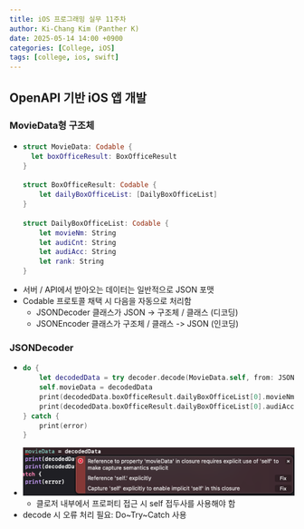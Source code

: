 ```yaml
---
title: iOS 프로그래밍 실무 11주차
author: Ki-Chang Kim (Panther K)
date: 2025-05-14 14:00 +0900
categories: [College, iOS]
tags: [college, ios, swift]
---
```


## OpenAPI 기반 iOS 앱 개발

### MovieData형 구조체

- ```swift
  struct MovieData: Codable {
    let boxOfficeResult: BoxOfficeResult
  }
  
  struct BoxOfficeResult: Codable {
      let dailyBoxOfficeList: [DailyBoxOfficeList]
  }
  
  struct DailyBoxOfficeList: Codable {
      let movieNm: String
      let audiCnt: String
      let audiAcc: String
      let rank: String
  }
  ```
- 서버 / API에서 받아오는 데이터는 일반적으로 JSON 포맷
- Codable 프로토콜 채택 시 다음을 자동으로 처리함
  - JSONDecoder 클래스가 JSON -> 구조체 / 클래스 (디코딩)
  - JSONEncoder 클래스가 구조체 / 클래스 -> JSON (인코딩)

### JSONDecoder

- ```swift
  do {
      let decodedData = try decoder.decode(MovieData.self, from: JSONdata)
      self.movieData = decodedData
      print(decodedData.boxOfficeResult.dailyBoxOfficeList[0].movieNm)
      print(decodedData.boxOfficeResult.dailyBoxOfficeList[0].audiAcc)
  } catch {
      print(error)
  }
  ```
- ![week11-1](/assets/img/post/25-05-14/1.png)
  - 클로저 내부에서 프로퍼티 접근 시 self 접두사를 사용해야 함
- decode 시 오류 처리 필요: Do~Try~Catch 사용
